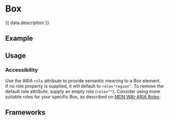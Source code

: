 <script setup>
  import Vue from './vue.md';
  import Elements from './elements.md';
  import React from './react.md';
  import Android from './android.md';
  import iOS from './ios.md';
  import data from './data.json';
  import { mapFrameworkStatuses } from '../utils.js';
</script>

# Box

{{ data.description }}

<components-status v-bind="mapFrameworkStatuses(data.frameworks)" />

## Example

<box-example />

## Usage

<component-design-guidelines name="Warp - Components / Box" link="https://www.figma.com/file/nkiRpuVu6XRfvY96BA80H8/Components-overview?type=design&node-id=250-13356&mode=design" />

<component-questions />

### Accessibility

Use the ARIA `role` attribute to provide semantic meaning to a Box element.
If no role property is supplied, it will default to `role="region"`.
To remove the default role attribute, supply an empty role (`role=""`).
Consider using more suitable roles for your specific Box, as described on
[MDN WAI-ARIA Roles](https://developer.mozilla.org/en-US/docs/Web/Accessibility/ARIA/Roles#aria_role_types).

## Frameworks

<tabs-content> 
  <template #react>
   <react />
  </template>
  <template #vue>
    <vue />
  </template>
  <template #elements>
    <elements />
  </template>
  <template #android>
    <android />
  </template>
  <template #iOS>
    <iOS />
  </template>
</tabs-content>

